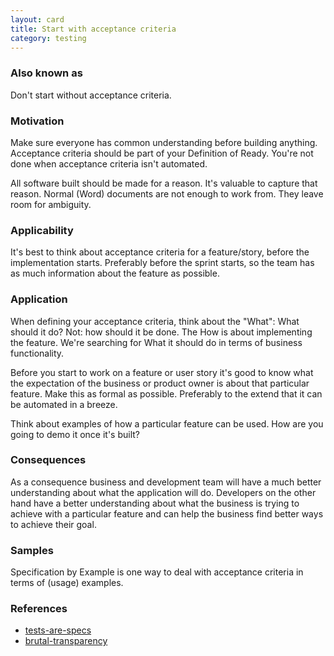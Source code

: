 ```yaml
---
layout: card
title: Start with acceptance criteria
category: testing
---
```

### Also known as

Don't start without acceptance criteria.

### Motivation

Make sure everyone has common understanding before building anything.
Acceptance criteria should be part of your Definition of Ready.
You're not done when acceptance criteria isn't automated.

All software built should be made for a reason. It's valuable to capture that reason. Normal (Word) documents are not enough to work from. They leave room for ambiguity.

### Applicability


It's best to think about acceptance criteria for a feature/story, before the implementation starts. Preferably before the sprint starts, so the team has as much information about the feature as possible.

### Application

When defining your acceptance criteria, think about the "What": What should it do? Not: how should it be done. The How is about implementing the feature. We're searching for What it should do in terms of business functionality.



Before you start to work on a feature or user story it's good to know what the expectation of the business or product owner is about that particular feature. Make this as formal as possible. Preferably to the extend that it can be automated in a breeze.

Think about examples of how a particular feature can be used. How are you going to demo it once it's built?

### Consequences

As a consequence business and development team will have a much better understanding about what the application will do. Developers on the other hand have a better understanding about what the business is trying to achieve with a particular feature and can help the business find better ways to achieve their goal.

### Samples

Specification by Example is one way to deal with acceptance criteria in terms of (usage) examples.

### References

 * [tests-are-specs](tests-are-specs)
 * [brutal-transparency](brutal-transparency)

